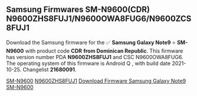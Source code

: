 <h2>Samsung Firmwares SM-N9600(CDR) N9600ZHS8FUJ1/N9600OWA8FUG6/N9600ZCS8FUJ1</h2>
Download the Samsung firmware for the ✅ <strong>Samsung Galaxy Note9 </strong> ⭐ <strong>SM-N9600</strong> with product code <strong>CDR</strong> <strong> from Dominican Republic</strong>. This firmware has version number PDA <strong>N9600ZHS8FUJ1</strong> and CSC N9600OWA8FUG6. The operating system of this firmware is Android Q , with build date 2021-10-25. Changelist <strong>21680091</strong>.


[SM-N9600](https://samfirm.shop/samsung/model/SM-N9600)
[N9600ZHS8FUJ1](https://samfirm.shop/samsung/pda/N9600ZHS8FUJ1)
[Download Firmware Samsung Galaxy Note9 SM-N9600](https://samfirm.shop/samsung/firmware/468436)
